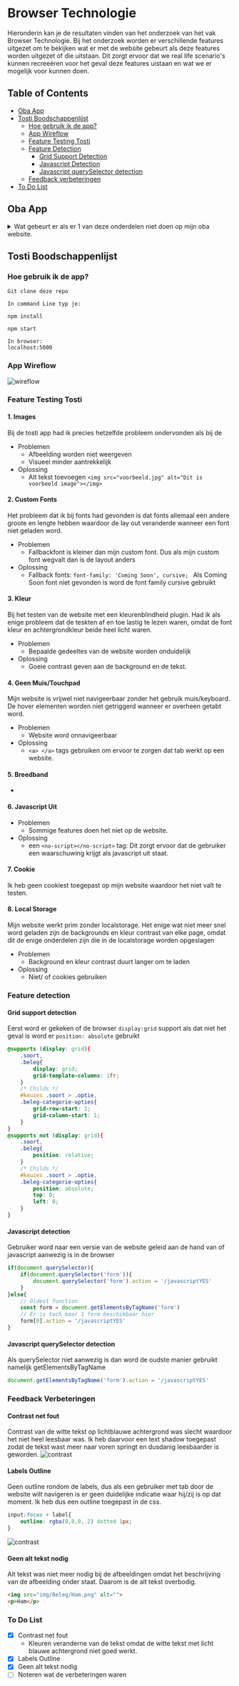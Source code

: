 # Browser Technologie
Hieronderin kan je de resultaten vinden van het onderzoek van het vak Browser Technologie. Bij het onderzoek worden er verschillende features uitgezet om te bekijken wat er met de website gebeurt als deze features worden uitgezet of die uitstaan. Dit zorgt ervoor dat we real life scenario's kunnen recreeëren voor het geval deze features uistaan en wat we er mogelijk voor kunnen doen. 

## Table of Contents
* [Oba App](#oba-app)
* [Tosti Boodschappenlijst](#tosti-boodschappenlijst)
    * [Hoe gebruik ik de app?](#hoe-gebruik-ik-de-app?)
    * [App Wireflow](#app-wireflow)
    * [Feature Testing Tosti](#feature-testing-tosti)
    * [Feature Detection](#feature-detection)
        * [Grid Support Detection](#grid-support-detection)
        * [Javascript Detection](#javascript-detection)
        * [Javascript querySelector detection](#javascript-queryselector-detection)
    * [Feedback verbeteringen](#feedback-verbeteringen)
* [To Do List](#to-do-list)

## Oba App
<details>
<summary>Wat gebeurt er als er 1 van deze onderdelen niet doen op mijn oba website.</summary>

### 1. Images 
* Problemen
    * Afbeelding worden niet weergeven
    * Visueel minder aantrekkelijk
* Oplossing
    * Alt tekst toevoegen 
    `<img src="voorbeeld.jpg" alt="Dit is voorbeeld image"></img>`
### 2. Custom Fonts
Het probleem dat ik bij fonts had gevonden is dat fonts allemaal een andere groote en lengte hebben waardoor de lay out veranderde wanneer een font niet geladen word.
* Problemen
    * Fallbackfont is kleiner dan mijn custom font. Dus als mijn custom font wegvalt dan is de layout anders
* Oplossing
    * Fallback fonts: `font-family: 'Coming Soon', cursive; ` Als Coming Soon font niet gevonden is word de font family cursive gebruikt
### 3. Kleur
Bij het testen van de website met een kleurenblindheid plugin. Had ik als enige probleem dat de teskten af en toe lastig te lezen waren, omdat de font kleur en achtergrondkleur beide heel licht waren.
* Problemen
    * Bepaalde gedeeltes van de website worden onduidelijk
* Oplossing
    * Goeie contrast geven aan de background en de tekst. 
### 4. Geen Muis/Touchpad
Mijn website is vrijwel niet navigeerbaar zonder het gebruik muis/keyboard. De hover elementen worden niet getriggerd wanneer er overheen getabt word. 
* Problemen
    * Website word onnavigeerbaar
* Oplossing
    * `<a> </a>` tags gebruiken om ervoor te zorgen dat tab werkt op een website.
### 5. Breedband
* 
### 6. Javascript Uit
* Problemen
    * Sommige features doen het niet op de website. 
* Oplossing
    * een `<no-script></no-script>` tag: Dit zorgt ervoor dat de gebruiker een waarschuwing krijgt als javascript uit staat.
### 7. Cookie
Ik heb geen cookiest toegepast op mijn website waardoor het niet valt te testen.
### 8. Local Storage
Mijn website werkt prim zonder localstorage. Het enige wat niet meer snel word geladen zijn de backgrounds en kleur contrast van elke page, omdat dit de enige onderdelen zijn die in de localstorage worden opgeslagen
* Problemen
    * Background en kleur contrast duurt langer om te laden
* Oplossing
    * Niet/ of cookies gebruiken
</details>


## Tosti Boodschappenlijst
### Hoe gebruik ik de app?
```
Git clone deze repo

In command Line typ je: 

npm install

npm start

In browser:
localhost:5000

```

### App Wireflow
![wireflow](./images/Wireflow.png)




### Feature Testing Tosti
#### 1. Images
Bij de tosti app had ik precies hetzelfde probleem ondervonden als bij de  
* Problemen
    * Afbeelding worden niet weergeven
    * Visueel minder aantrekkelijk
* Oplossing
    * Alt tekst toevoegen 
    `<img src="voorbeeld.jpg" alt="Dit is voorbeeld image"></img>`
#### 2. Custom Fonts
Het probleem dat ik bij fonts had gevonden is dat fonts allemaal een andere groote en lengte hebben waardoor de lay out veranderde wanneer een font niet geladen word.
* Problemen
    * Fallbackfont is kleiner dan mijn custom font. Dus als mijn custom font wegvalt dan is de layout anders
* Oplossing
    * Fallback fonts: `font-family: 'Coming Soon', cursive; ` Als Coming Soon font niet gevonden is word de font family cursive gebruikt
#### 3. Kleur
Bij het testen van de website met een kleurenblindheid plugin. Had ik als enige probleem dat de teskten af en toe lastig te lezen waren, omdat de font kleur en achtergrondkleur beide heel licht waren.
* Problemen
    * Bepaalde gedeeltes van de website worden onduidelijk
* Oplossing
    * Goeie contrast geven aan de background en de tekst. 
#### 4. Geen Muis/Touchpad
Mijn website is vrijwel niet navigeerbaar zonder het gebruik muis/keyboard. De hover elementen worden niet getriggerd wanneer er overheen getabt word. 
* Problemen
    * Website word onnavigeerbaar
* Oplossing
    * `<a> </a>` tags gebruiken om ervoor te zorgen dat tab werkt op een website.
#### 5. Breedband
* 
#### 6. Javascript Uit
* Problemen
    * Sommige features doen het niet op de website. 
* Oplossing
    * een `<no-script></no-script>` tag: Dit zorgt ervoor dat de gebruiker een waarschuwing krijgt als javascript uit staat.
#### 7. Cookie
Ik heb geen cookiest toegepast op mijn website waardoor het niet valt te testen.
#### 8. Local Storage
Mijn website werkt prim zonder localstorage. Het enige wat niet meer snel word geladen zijn de backgrounds en kleur contrast van elke page, omdat dit de enige onderdelen zijn die in de localstorage worden opgeslagen
* Problemen
    * Background en kleur contrast duurt langer om te laden
* Oplossing
    * Niet/ of cookies gebruiken

### Feature detection 
#### Grid support detection
Eerst word er gekeken of de browser `display:grid` support als dat niet het geval is word er `position: absolute` gebruikt
```css
@supports (display: grid){
    .soort,
    .beleg{
        display: grid;
        grid-template-columns: 1fr;
    }
    /* Childs */
    #keuzes .soort > .optie,
    .beleg-categorie-opties{
        grid-row-start: 1;
        grid-column-start: 1;
    }
}
@supports not (display: grid){
    .soort,
    .beleg{
        position: relative;
    }
    /* Childs */
    #keuzes .soort > .optie,
    .beleg-categorie-opties{
        position: absolute;
        top: 0;
        left: 0;
    }
}
```
#### Javascript detection
Gebruiker word naar een versie van de website geleid aan de hand van of javascript aanwezig is in de browser
```js
if(document.querySelector){
    if(document.querySelector('form')){
        document.querySelector('form').action = '/javascriptYES'
    }
}else{
    // Oldest function
    const form = document.getElementsByTagName('form')
    // Er is toch maar 1 form beschikbaar hier
    form[0].action = '/javascriptYES'
}
``` 
#### Javascript querySelector detection
Als querySelector niet aanwezig is dan word de oudste manier gebruikt namelijk getElementsByTagName
```js
document.getElementsByTagName('form').action = '/javascriptYES'
```

### Feedback Verbeteringen
#### Contrast net fout
Contrast van de witte tekst op lichtblauwe achtergrond was slecht waardoor het niet heel leesbaar was. Ik heb daarvoor een text shadow toegepast zodat de tekst wast meer naar voren springt en dusdanig leesbaarder is geworden.
![contrast](./images/contrast.png)
#### Labels Outline
Geen outline rondom de labels, dus als een gebruiker met tab door de website wilt navigeren is er geen duidelijke indicatie waar hij/zij is op dat moment. Ik heb dus een outline toegepast in de css.
```css
input:focus + label{
    outline: rgba(0,0,0,.2) dotted 1px;
}
```
![contrast](./images/outline.png)

#### Geen alt tekst nodig
Alt tekst was niet meer nodig bij de afbeeldingen omdat het beschrijving van de afbeelding onder staat. Daarom is de alt tekst overbodig.
```html
<img src="img/Beleg/Ham.png" alt="">
<p>Ham</p>
```

### To Do List
- [x] Contrast net fout
    - Kleuren veranderne van de tekst omdat de witte tekst met licht blauwe achtergrond niet goed werkt. 
- [x] Labels Outline
- [x] Geen alt tekst nodig
- [ ] Noteren wat de verbeteringen waren   